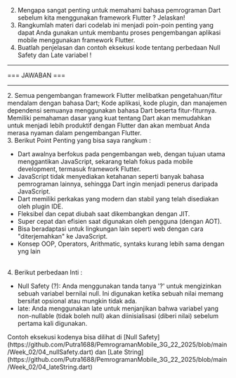 2. Mengapa sangat penting untuk memahami bahasa pemrograman Dart sebelum kita menggunakan framework Flutter ? Jelaskan!
3. Rangkumlah materi dari codelab ini menjadi poin-poin penting yang dapat Anda gunakan untuk membantu proses pengembangan aplikasi mobile menggunakan framework Flutter.
4. Buatlah penjelasan dan contoh eksekusi kode tentang perbedaan Null Safety dan Late variabel !
<hr>
=== JAWABAN ===
<hr>
2. Semua pengembangan framework Flutter melibatkan pengetahuan/fitur mendalam dengan bahasa Dart; Kode aplikasi, kode plugin, dan manajemen dependensi semuanya menggunakan bahasa Dart beserta fitur-fiturnya. Memiliki pemahaman dasar yang kuat tentang Dart akan memudahkan untuk menjadi lebih produktif dengan Flutter dan akan membuat Anda merasa nyaman dalam pengembangan Flutter.
<br>
3. Berikut Point Penting yang bisa saya rangkum :
<br>
<ul>
<li> Dart awalnya berfokus pada pengembangan web, dengan tujuan utama menggantikan JavaScript, sekarang telah fokus pada mobile development, termasuk framework Flutter. </li>
<li> JavaScript tidak menyediakan ketahanan seperti banyak bahasa pemrograman lainnya, sehingga Dart ingin menjadi penerus daripada JavaScript. </li>
<li> Dart memiliki perkakas yang modern dan stabil yang telah disediakan oleh plugin IDE. </li>
<li> Fleksibel dan cepat diubah saat dikembangkan dengan JIT. </li>
<li> Super cepat dan efisien saat digunakan oleh pengguna (dengan AOT). </li>
<li> Bisa beradaptasi untuk lingkungan lain seperti web dengan cara "diterjemahkan" ke JavaScript. </li>
<li> Konsep OOP, Operators, Arithmatic, syntaks kurang lebih sama dengan yng lain </li>
</ul>
<br>
4. Berikut perbedaan Inti :
<ul>
<li> Null Safety (?): Anda menggunakan tanda tanya '?' untuk mengizinkan sebuah variabel bernilai null. Ini digunakan ketika sebuah nilai memang bersifat opsional atau mungkin tidak ada.</li>

<li>late: Anda menggunakan late untuk menjanjikan bahwa variabel yang non-nullable (tidak boleh null) akan diinisialisasi (diberi nilai) sebelum pertama kali digunakan.</li>
</ul>
Contoh eksekusi kodenya bisa dilihat di [Null Safety](https://github.com/Putra1688/PemrogramanMobile_3G_22_2025/blob/main/Week_02/04_nullSafety.dart) dan [Late String](https://github.com/Putra1688/PemrogramanMobile_3G_22_2025/blob/main/Week_02/04_lateString.dart)
